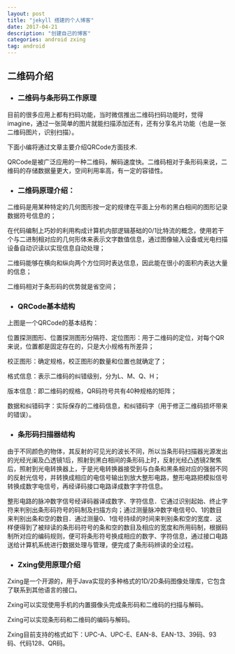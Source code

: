 ```yaml
---
layout: post
title: "jekyll 搭建的个人博客"
date: 2017-04-21
description: "创建自己的博客"
categories: android zxing
tag: android 
---   
```

## 二维码介绍

- ### 二维码与条形码工作原理

目前的很多应用上都有扫码功能，当时微信推出二维码扫码功能时，觉得imagine，通过一张简单的图片就能扫描添加还有，还有分享名片功能（也是一张二维码图片，识别扫描）。

下面小编将通过文章主要介绍QRCode方面技术.

QRCode是被广泛应用的一种二维码，解码速度快。二维码相对于条形码来说，二维码的存储数据量更大，空间利用率高，有一定的容错性。

- ### 二维码原理介绍：

二维码是用某种特定的几何图形按一定的规律在平面上分布的黑白相间的图形记录数据符号信息的；

在代码编制上巧妙的利用构成计算机内部逻辑基础的0/1比特流的概念，使用若干个与二进制相对应的几何形体来表示文字数值信息，通过图像输入设备或光电扫描设备自动识读以实现信息自动处理；

二维码能够在横向和纵向两个方位同时表达信息，因此能在很小的面积内表达大量的信息；

二维码相对于条形码的优势就是省空间；

 
- ### QRCode基本结构


 

上图是一个QRCode的基本结构：

位置探测图形、位置探测图形分隔符、定位图形：用于二维码的定位，对每个QR来说，位置都是固定存在的，只是大小规格有所差异；

校正图形：确定规格，校正图形的数量和位置也就确定了；

格式信息：表示二维码的纠错级别，分为L、M、Q、H；

版本信息：即二维码的规格，QR码符号共有40种规格的矩阵；

数据和纠错码字：实际保存的二维码信息，和纠错码字（用于修正二维码损坏带来的错误）。

 

- ### 条形码扫描器结构

 

由于不同颜色的物体，其反射的可见光的波长不同，所以当条形码扫描器光源发出的光经光阑及凸透镜1后，照射到黑白相间的条形码上时，反射光经凸透镜2聚焦后，照射到光电转换器上，于是光电转换器接受到与白条和黑条相对应的强弱不同的反射光信号，并转换成相应的电信号输出到放大整形电路，整形电路把模拟信号转换成数字电信号，再经译码接口电路译成数字字符信息。

整形电路的脉冲数字信号经译码器译成数字、字符信息．它通过识别起始、终止字符来判别出条形码符号的码制及扫描方向；通过测量脉冲数字电信号0、1的数目来判别出条和空的数目．通过测量0、1信号持续的时间来判别条和空的宽度．这样便得到了被辩读的条形码符号的条和空的数目及相应的宽度和所用码制，根据码制所对应的编码规则，便可将条形符号换成相应的数字、字符信息，通过接口电路送给计算机系统进行数据处理与管理，便完成了条形码辨读的全过程。

- ### Zxing使用原理介绍

Zxing是一个开源的，用于Java实现的多种格式的1D/2D条码图像处理库，它包含了联系到其他语言的接口。

Zxing可以实现使用手机的内置摄像头完成条形码和二维码的扫描与解码。

Zxing可以实现条形码和二维码的编码与解码。

Zxing目前支持的格式如下：UPC-A、UPC-E、EAN-8、EAN-13、39码、93码、代码128、QR码。
